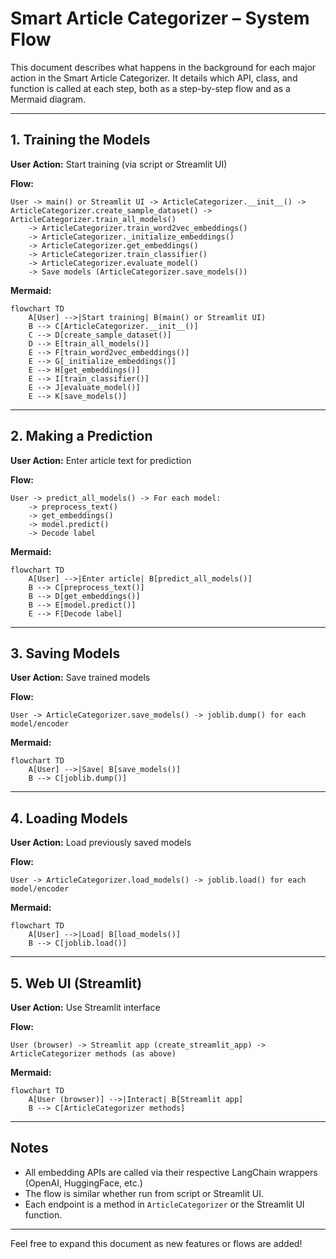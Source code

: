# Smart Article Categorizer – System Flow

This document describes what happens in the background for each major action in the Smart Article Categorizer. It details which API, class, and function is called at each step, both as a step-by-step flow and as a Mermaid diagram.

---

## 1. Training the Models

**User Action:** Start training (via script or Streamlit UI)

**Flow:**
```
User -> main() or Streamlit UI -> ArticleCategorizer.__init__() -> ArticleCategorizer.create_sample_dataset() -> ArticleCategorizer.train_all_models()
    -> ArticleCategorizer.train_word2vec_embeddings()
    -> ArticleCategorizer._initialize_embeddings()
    -> ArticleCategorizer.get_embeddings()
    -> ArticleCategorizer.train_classifier()
    -> ArticleCategorizer.evaluate_model()
    -> Save models (ArticleCategorizer.save_models())
```

**Mermaid:**
```mermaid
flowchart TD
    A[User] -->|Start training| B(main() or Streamlit UI)
    B --> C[ArticleCategorizer.__init__()]
    C --> D[create_sample_dataset()]
    D --> E[train_all_models()]
    E --> F[train_word2vec_embeddings()]
    E --> G[_initialize_embeddings()]
    E --> H[get_embeddings()]
    E --> I[train_classifier()]
    E --> J[evaluate_model()]
    E --> K[save_models()]
```

---

## 2. Making a Prediction

**User Action:** Enter article text for prediction

**Flow:**
```
User -> predict_all_models() -> For each model:
    -> preprocess_text()
    -> get_embeddings()
    -> model.predict()
    -> Decode label
```

**Mermaid:**
```mermaid
flowchart TD
    A[User] -->|Enter article| B[predict_all_models()]
    B --> C[preprocess_text()]
    B --> D[get_embeddings()]
    B --> E[model.predict()]
    E --> F[Decode label]
```

---

## 3. Saving Models

**User Action:** Save trained models

**Flow:**
```
User -> ArticleCategorizer.save_models() -> joblib.dump() for each model/encoder
```

**Mermaid:**
```mermaid
flowchart TD
    A[User] -->|Save| B[save_models()]
    B --> C[joblib.dump()]
```

---

## 4. Loading Models

**User Action:** Load previously saved models

**Flow:**
```
User -> ArticleCategorizer.load_models() -> joblib.load() for each model/encoder
```

**Mermaid:**
```mermaid
flowchart TD
    A[User] -->|Load| B[load_models()]
    B --> C[joblib.load()]
```

---

## 5. Web UI (Streamlit)

**User Action:** Use Streamlit interface

**Flow:**
```
User (browser) -> Streamlit app (create_streamlit_app) -> ArticleCategorizer methods (as above)
```

**Mermaid:**
```mermaid
flowchart TD
    A[User (browser)] -->|Interact| B[Streamlit app]
    B --> C[ArticleCategorizer methods]
```

---

## Notes
- All embedding APIs are called via their respective LangChain wrappers (OpenAI, HuggingFace, etc.)
- The flow is similar whether run from script or Streamlit UI.
- Each endpoint is a method in `ArticleCategorizer` or the Streamlit UI function.

---

Feel free to expand this document as new features or flows are added!
